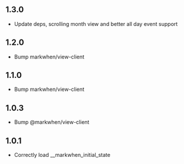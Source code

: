## 1.3.0

- Update deps, scrolling month view and better all day event support

## 1.2.0
- Bump markwhen/view-client

## 1.1.0 
- Bump markwhen/view-client

## 1.0.3
- Bump @markwhen/view-client

## 1.0.1

- Correctly load __markwhen_initial_state